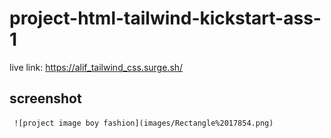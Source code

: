 # project-html-tailwind-kickstart-ass-1

live link: https://alif_tailwind_css.surge.sh/


## screenshot
     ![project image boy fashion](images/Rectangle%2017854.png)
